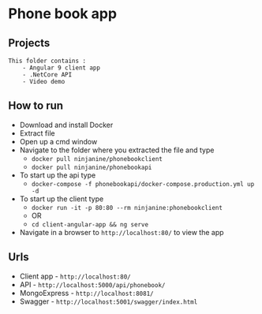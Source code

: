 # Phone book app

## Projects
	This folder contains :
		- Angular 9 client app
		- .NetCore API
		- Video demo

## How to run
- Download and install Docker
- Extract file
- Open up a cmd window
- Navigate to the folder where you extracted the file and type
	- `docker pull ninjanine/phonebookclient`
	- `docker pull ninjanine/phonebookapi`
- To start up the api type
	- `docker-compose -f phonebookapi/docker-compose.production.yml up -d`
- To start up the client type
	- `docker run -it -p 80:80 --rm ninjanine:phonebookclient`
	- OR
	- `cd client-angular-app && ng serve`
- Navigate in a browser to `http://localhost:80/` to view the app

## Urls
- Client app 		- `http://localhost:80/`
- API 				- `http://localhost:5000/api/phonebook/`
- MongoExpress 		- `http://localhost:8081/`
- Swagger			- `http://localhost:5001/swagger/index.html`